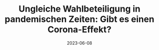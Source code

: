 ---
title: "Ungleiche Wahlbeteiligung in pandemischen Zeiten: Gibt es einen Corona-Effekt?"
collection: publications
permalink: /publication/wahlbeteiligung.md
date: 2023-06-08
venue: 'Die Bundestagswahl 2021. Analysen der Wahl-, Parteien-, Kommunikations- und Regierungsforschung'
#paperurl: '/files/pdf/research/Under the Roof of Rebels.pdf'
link: 'https://doi.org/10.1093/isq/sqaa009'
#code: 'https://doi.org/10.7910/DVN/BEKPWV'
citation: 'Birkenmaier, Lukas, Stefan Haußner, and Michael Kaeding. 2023. "Ungleiche Wahlbeteiligung in pandemischen Zeiten: Gibt es einen Corona-Effekt?." In <i>Die Bundestagswahl 2021. Analysen der Wahl-, Parteien-, Kommunikations- und Regierungsforschung</i>, edited by Karl-Rudolf Korte, Maximilian Schiffers, Arno Von Schuckmann, and Sandra Plümer, Wiesbaden: Springer VS.doi: tba.'
---